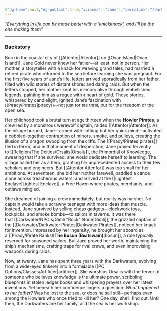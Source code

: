 ```yaml
---
{"dg-home":null,"dg-publish":true,"aliases":["Jane"],"permalink":"/darkwater/npc-s/jane-gold/","dgPassFrontmatter":true,"created":"2025-03-28T11:20:58.592+11:00","updated":"2025-03-30T02:03:44.893+11:00"}
---
```


_"Everything in life can be made better with a 'knickknack', and I'll be the one making them"_

---

### Backstory
Born in the coastal city of [[Attenfor\|Attenfor]] on [[Ovan Island\|Ovan Island]], Jane Gold never knew her father—at least, not in person. Her mother, a storyteller with a knack for weaving grand tales, had married a retired pirate who returned to the sea before learning she was pregnant. For the first five years of Jane’s life, letters arrived sporadically from her father, filled with wild stories of distant shores and daring raids. But when the letters stopped, her mother kept his memory alive through embellished legends, painting him as a rogue with a heart of gold. Those stories, whispered by candlelight, ignited Jane’s fascination with [[Piracy/Pirates\|piracy]]—not just for the thrill, but for the freedom of the open sea.

Her childhood took a brutal turn at age thirteen when the **Howler Pirates**, a crew led by a monstrous werewolf captain, raided [[Attenfor\|Attenfor]]. As the village burned, Jane—armed with nothing but her quick mind—activated a cobbled-together contraption of mirrors, smoke, and pulleys, creating the illusion of a dragon swooping from the cliffs. The [[Piracy/Pirates\|pirates]] fled in terror, and in that moment of desperation, Jane prayed fervently to [[Religion/The Deities/Orsalis\|Orsalis]], the Primordial of Knowledge, swearing that if she survived, she would dedicate herself to learning. The village hailed her as a hero, granting her unprecedented access to their few scholars and engineers. But [[Attenfor\|Attenfor]] was too small for her ambitions. At seventeen, she bid her mother farewell, paddled a canoe alone across treacherous waters, and arrived at the [[Lightest Enclave\|Lightest Enclave]], a Free Haven where pirates, merchants, and outlaws mingled.

She dreamed of joining a crew immediately, but reality was harsher. No captain would take a scrawny teenager with more ideas than muscle. Instead, Jane survived by selling cheap gadgets—clockwork toys, lockpicks, and smoke bombs—to sailors in taverns. It was there that [[Darkwater/NPC's/Gimli "Rock" Stone\|Gimli]], the grizzled captain of the [[Darkwater/Darkwater Pirates\|Darkwater Pirates]], noticed her knack for invention. Impressed by her ingenuity, he brought her aboard as a [[Piracy/Pirate Ranks#**The Bosun (Boatswain)**\|bosun]], a role typically reserved for seasoned sailors. But Jane proved her worth, maintaining the ship’s mechanisms, crafting traps for rival crews, and even improvising weapons during raids.

Now, at twenty, Jane has spent three years with the Darkwaters, evolving from a wide-eyed tinkerer into a formidable [[PC Options/Classes/Artificer\|artificer]]. She worships Orsalis with the fervor of someone who believes knowledge is the ultimate power, scribbling blueprints in stolen ledger books and whispering prayers over her latest inventions. Yet beneath her confidence lingers a question: _What happened to her father?_ Was he lost to the sea, or does he sail still—perhaps even among the Howlers who once tried to kill her? One day, she’ll find out. Until then, the Darkwaters are her family, and the sea is her workshop.